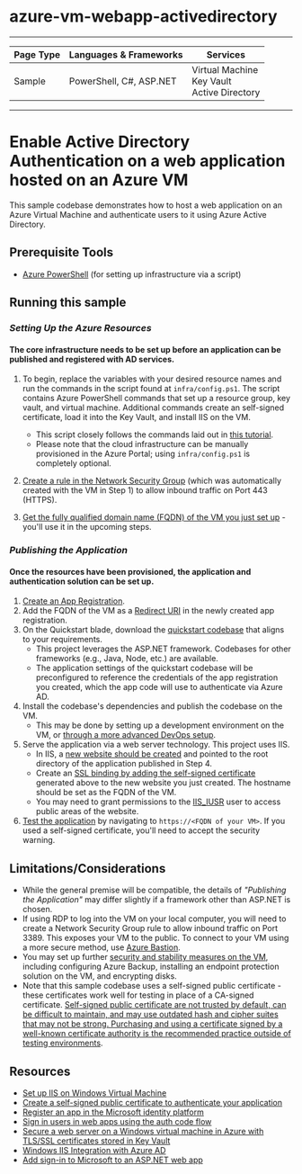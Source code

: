 # azure-vm-webapp-activedirectory

---

| Page Type | Languages & Frameworks     | Services |
|-----------|-----------|------------|
| Sample    | PowerShell, C#, ASP.NET    | Virtual Machine<br>Key Vault<br>Active Directory |

---

# Enable Active Directory Authentication on a web application hosted on an Azure VM

This sample codebase demonstrates how to host a web application on an Azure Virtual Machine and authenticate users to it using Azure Active Directory.

## Prerequisite Tools
- [Azure PowerShell](https://learn.microsoft.com/en-us/powershell/azure/install-az-ps?view=azps-8.3.0) (for setting up infrastructure via a script)

## Running this sample

### _*Setting Up the Azure Resources*_
#### The core infrastructure needs to be set up before an application can be published and registered with AD services.
1.  To begin, replace the variables with your desired resource names and run the commands in the script found at ```infra/config.ps1```. The script contains Azure PowerShell commands that set up a resource group, key vault, and virtual machine. Additional commands create an self-signed certificate, load it into the Key Vault, and install IIS on the VM.
    - This script closely follows the commands laid out in [this tutorial](https://learn.microsoft.com/en-us/azure/virtual-machines/windows/tutorial-secure-web-server).
    - Please note that the cloud infrastructure can be manually provisioned in the Azure Portal; using ```infra/config.ps1``` is completely optional.

2. [Create a rule in the Network Security Group](https://learn.microsoft.com/en-us/azure/virtual-network/manage-network-security-group#work-with-security-rules) (which was automatically created with the VM in Step 1) to allow inbound traffic on Port 443 (HTTPS).

3. [Get the fully qualified domain name (FQDN) of the VM you just set up](https://learn.microsoft.com/en-us/azure/virtual-machines/create-fqdn) - you'll use it in the upcoming steps.


### _*Publishing the Application*_
#### Once the resources have been provisioned, the application and authentication solution can be set up.
1. [Create an App Registration](https://learn.microsoft.com/en-us/azure/active-directory/develop/quickstart-register-app#register-an-application).
2. Add the FQDN of the VM as a [Redirect URI](https://learn.microsoft.com/en-us/azure/active-directory/develop/quickstart-register-app#add-a-redirect-uri) in the newly created app registration.
3. On the Quickstart blade, download the [quickstart codebase](https://learn.microsoft.com/en-us/azure/active-directory/develop/reference-v2-libraries) that aligns to your requirements.
    - This project leverages the ASP.NET framework. Codebases for other frameworks (e.g., Java, Node, etc.) are available.
    - The application settings of the quickstart codebase will be preconfigured to reference the credentials of the app registration you created, which the app code will use to authenticate via Azure AD. 
4. Install the codebase's dependencies and publish the codebase on the VM.
    - This may be done by setting up a development environment on the VM, or [through a more advanced DevOps setup](https://devblogs.microsoft.com/premier-developer/using-azure-devops-to-deploy-web-applications-to-virtual-machines/).
5. Serve the application via a web server technology. This project uses IIS.
    - In IIS, a [new website should be created](https://learn.microsoft.com/en-us/iis/get-started/getting-started-with-iis/create-a-web-site) and pointed to the root directory of the application published in Step 4.
    - Create an [SSL binding by adding the self-signed certificate](https://learn.microsoft.com/en-us/iis/manage/configuring-security/how-to-set-up-ssl-on-iis#create-an-ssl-binding-1) generated above to the new website you just created. The hostname should be set as the FQDN of the VM.
    - You may need to grant permissions to the [IIS_IUSR](https://learn.microsoft.com/en-us/troubleshoot/developer/webapps/iis/www-authentication-authorization/understanding-identities#iusr---anonymous-authentication) user to access public areas of the website.
6. [Test the application](https://learn.microsoft.com/en-us/azure/virtual-machines/windows/tutorial-secure-web-server#test-the-secure-web-app) by navigating to ```https://<FQDN of your VM>```. If you used a self-signed certificate, you'll need to accept the security warning. 


## Limitations/Considerations
- While the general premise will be compatible, the details of _"Publishing the Application"_ may differ slightly if a framework other than ASP.NET is chosen.
- If using RDP to log into the VM on your local computer, you will need to create a Network Security Group rule to allow inbound traffic on Port 3389. This exposes your VM to the public. To connect to your VM using a more secure method, use [Azure Bastion](https://learn.microsoft.com/en-us/azure/bastion/bastion-overview).
- You may set up further [security and stability measures on the VM](https://learn.microsoft.com/en-us/azure/virtual-machines/security-recommendations), including configuring Azure Backup, installing an endpoint protection solution on the VM, and encrypting disks.
- Note that this sample codebase uses a self-signed public certificate - these certificates work well for testing in place of a CA-signed certificate. [Self-signed public certificate are not trusted by default, can be difficult to maintain, and may use outdated hash and cipher suites that may not be strong. Purchasing and using a certificate signed by a well-known certificate authority is the recommended practice outside of testing environments](https://learn.microsoft.com/en-us/azure/active-directory/develop/howto-create-self-signed-certificate).

## Resources
- [Set up IIS on Windows Virtual Machine](https://devblogs.microsoft.com/premier-developer/set-up-iis-on-windows-virtual-machine/)
- [Create a self-signed public certificate to authenticate your application](https://learn.microsoft.com/en-us/azure/active-directory/develop/howto-create-self-signed-certificate)
- [Register an app in the Microsoft identity platform](https://learn.microsoft.com/en-us/azure/active-directory/develop/quickstart-register-app)
- [Sign in users in web apps using the auth code flow](https://learn.microsoft.com/en-us/azure/active-directory/develop/web-app-quickstart?pivots=devlang-aspnet)
- [Secure a web server on a Windows virtual machine in Azure with TLS/SSL certificates stored in Key Vault
](https://learn.microsoft.com/en-us/azure/virtual-machines/windows/tutorial-secure-web-server)
- [Windows IIS Integration with Azure AD](https://learn.microsoft.com/en-us/answers/questions/11093/windows-iis-integration-with-azure-ad.html)
- [Add sign-in to Microsoft to an ASP.NET web app](https://learn.microsoft.com/en-us/azure/active-directory/develop/tutorial-v2-asp-webapp)